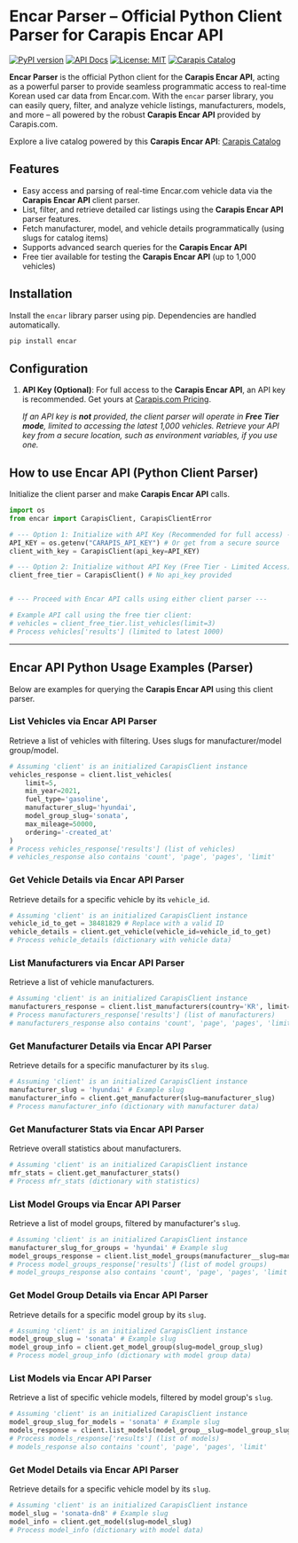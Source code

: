 # Encar Parser – Official Python Client Parser for Carapis Encar API

[![PyPI version](https://badge.fury.io/py/encar.svg)](https://pypi.org/project/encar/)
[![API Docs](https://img.shields.io/badge/API%20Docs-Carapis%20Encar%20API-blue)](https://carapis.com/docs)
[![License: MIT](https://img.shields.io/badge/License-MIT-yellow.svg)](https://opensource.org/licenses/MIT)
[![Carapis Catalog](https://img.shields.io/badge/Live%20Catalog-Carapis.com-green)](https://carapis.com/catalog)

**Encar Parser** is the official Python client for the **Carapis Encar API**, acting as a powerful parser to provide seamless programmatic access to real-time Korean used car data from Encar.com. With the `encar` parser library, you can easily query, filter, and analyze vehicle listings, manufacturers, models, and more – all powered by the robust **Carapis Encar API** provided by Carapis.com.

Explore a live catalog powered by this **Carapis Encar API**: [Carapis Catalog](https://carapis.com/catalog)

## Features

- Easy access and parsing of real-time Encar.com vehicle data via the **Carapis Encar API** client parser.
- List, filter, and retrieve detailed car listings using the **Carapis Encar API** parser features.
- Fetch manufacturer, model, and vehicle details programmatically (using slugs for catalog items)
- Supports advanced search queries for the **Carapis Encar API**
- Free tier available for testing the **Carapis Encar API** (up to 1,000 vehicles)

## Installation

Install the `encar` library parser using pip. Dependencies are handled automatically.

```bash
pip install encar
```

## Configuration

1.  **API Key (Optional)**: For full access to the **Carapis Encar API**, an API key is recommended. Get yours at [Carapis.com Pricing](https://carapis.com/pricing).

    *If an API key is **not** provided, the client parser will operate in **Free Tier mode**, limited to accessing the latest 1,000 vehicles.*
    *Retrieve your API key from a secure location, such as environment variables, if you use one.*

## How to use Encar API (Python Client Parser)

Initialize the client parser and make **Carapis Encar API** calls.

```python
import os
from encar import CarapisClient, CarapisClientError

# --- Option 1: Initialize with API Key (Recommended for full access) ---
API_KEY = os.getenv("CARAPIS_API_KEY") # Or get from a secure source
client_with_key = CarapisClient(api_key=API_KEY)

# --- Option 2: Initialize without API Key (Free Tier - Limited Access) ---
client_free_tier = CarapisClient() # No api_key provided


# --- Proceed with Encar API calls using either client parser ---

# Example API call using the free tier client:
# vehicles = client_free_tier.list_vehicles(limit=3)
# Process vehicles['results'] (limited to latest 1000)

```

---

## Encar API Python Usage Examples (Parser)

Below are examples for querying the **Carapis Encar API** using this client parser.

### List Vehicles via Encar API Parser

Retrieve a list of vehicles with filtering. Uses slugs for manufacturer/model group/model.

```python
# Assuming 'client' is an initialized CarapisClient instance
vehicles_response = client.list_vehicles(
    limit=5,
    min_year=2021,
    fuel_type='gasoline',
    manufacturer_slug='hyundai',
    model_group_slug='sonata',
    max_mileage=50000,
    ordering='-created_at'
)
# Process vehicles_response['results'] (list of vehicles)
# vehicles_response also contains 'count', 'page', 'pages', 'limit'
```

### Get Vehicle Details via Encar API Parser

Retrieve details for a specific vehicle by its `vehicle_id`.

```python
# Assuming 'client' is an initialized CarapisClient instance
vehicle_id_to_get = 38481829 # Replace with a valid ID
vehicle_details = client.get_vehicle(vehicle_id=vehicle_id_to_get)
# Process vehicle_details (dictionary with vehicle data)
```

### List Manufacturers via Encar API Parser

Retrieve a list of vehicle manufacturers.

```python
# Assuming 'client' is an initialized CarapisClient instance
manufacturers_response = client.list_manufacturers(country='KR', limit=10)
# Process manufacturers_response['results'] (list of manufacturers)
# manufacturers_response also contains 'count', 'page', 'pages', 'limit'
```

### Get Manufacturer Details via Encar API Parser

Retrieve details for a specific manufacturer by its `slug`.

```python
# Assuming 'client' is an initialized CarapisClient instance
manufacturer_slug = 'hyundai' # Example slug
manufacturer_info = client.get_manufacturer(slug=manufacturer_slug)
# Process manufacturer_info (dictionary with manufacturer data)
```

### Get Manufacturer Stats via Encar API Parser

Retrieve overall statistics about manufacturers.

```python
# Assuming 'client' is an initialized CarapisClient instance
mfr_stats = client.get_manufacturer_stats()
# Process mfr_stats (dictionary with statistics)
```

### List Model Groups via Encar API Parser

Retrieve a list of model groups, filtered by manufacturer's `slug`.

```python
# Assuming 'client' is an initialized CarapisClient instance
manufacturer_slug_for_groups = 'hyundai' # Example slug
model_groups_response = client.list_model_groups(manufacturer__slug=manufacturer_slug_for_groups, search='Sonata', limit=5)
# Process model_groups_response['results'] (list of model groups)
# model_groups_response also contains 'count', 'page', 'pages', 'limit'
```

### Get Model Group Details via Encar API Parser

Retrieve details for a specific model group by its `slug`.

```python
# Assuming 'client' is an initialized CarapisClient instance
model_group_slug = 'sonata' # Example slug
model_group_info = client.get_model_group(slug=model_group_slug)
# Process model_group_info (dictionary with model group data)
```

### List Models via Encar API Parser

Retrieve a list of specific vehicle models, filtered by model group's `slug`.

```python
# Assuming 'client' is an initialized CarapisClient instance
model_group_slug_for_models = 'sonata' # Example slug
models_response = client.list_models(model_group__slug=model_group_slug_for_models, search='DN8', limit=5)
# Process models_response['results'] (list of models)
# models_response also contains 'count', 'page', 'pages', 'limit'
```

### Get Model Details via Encar API Parser

Retrieve details for a specific vehicle model by its `slug`.

```python
# Assuming 'client' is an initialized CarapisClient instance
model_slug = 'sonata-dn8' # Example slug
model_info = client.get_model(slug=model_slug)
# Process model_info (dictionary with model data)
```
